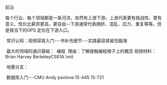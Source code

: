 前沿

​		每个行业、每个领域都是一条河流，自然有上游下游。上游代表更有挑战性，更有意义、性价比薪资更高，更自由--下游通常代表拥挤、混乱、压力、重复等等。但是我当下的GPS 定位在下游入口。

​		常识认知：视频容易入门---书补充细节---实践最容易留住脑海

​		最大的领域的通识基础：
​				编程
​				理由：了解接触编程根子上的概念
​				视频材料：Brian Harvey BerkeleyCS61A \mit

​		地基分支：
​				



​		数据库入门---CMU Andy pavlova 15-445 15-721